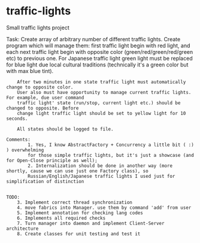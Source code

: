 # traffic-lights
Small traffic lights project

Task:
        Create array of arbitrary number of different traffic lights.
        Create program which will manage them: first traffic light begin with red light,
        and each next traffic light begin with opposite color (green/red/green/red/green etc) to previous one.
        For Japanese traffic light green light must be replaced for blue light due local cultural traditions
        (technically it's a green color but with max blue tint).
    
        After two minutes in one state traffic light must automatically change to opposite color.
        User also must have opportunity to manage current traffic lights. For example, due user command
        traffic light' state (run/stop, current light etc.) should be changed to opposite. Before
        change light traffic light should be set to yellow light for 10 seconds.
        
        All states should be logged to file.
        
    Comments:
            1. Yes, I know AbstractFactory + Concurrency a little bit ( :) ) overwhelming
            for those simple traffic lights, but it's just a showcase (and for Open-Close principle as well);
            2. Internalization should be done in another way (more shortly, cause we can use just one Factory class), so
            Russian/English/Japanese traffic lights I used just for simplification of distinction
    
    
    TODO:
        3. Implement correct thread synchronization
        4. move fabrics into Manager. use them by command 'add' from user
        5. Implement annotation for checking lang codes
        6. Implements all required checks
        7. Turn manager into daemon and implement Client-Server architecture
        8. Create classes for unit testing and test it
